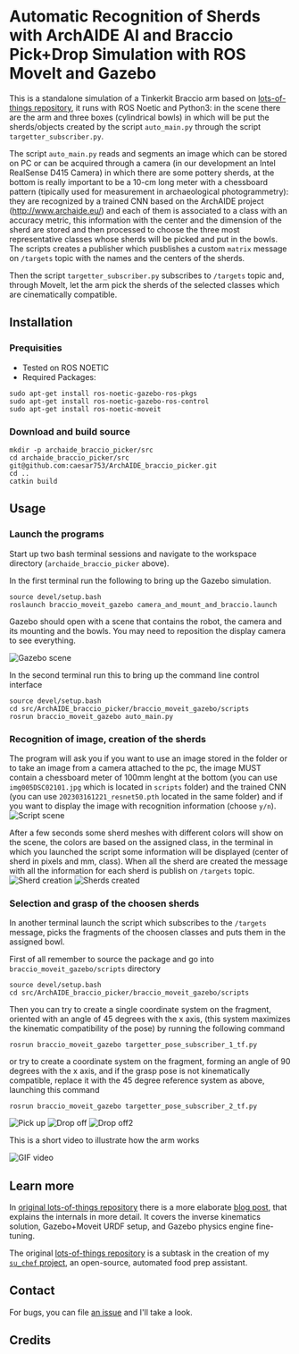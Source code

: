 # Automatic Recognition of Sherds with ArchAIDE AI and Braccio Pick+Drop Simulation with ROS MoveIt and Gazebo

This is a standalone simulation of a Tinkerkit Braccio arm based on [lots-of-things repository](https://github.com/lots-of-things/braccio_moveit_gazebo), it runs with ROS Noetic and Python3: in the scene there are the arm and three boxes (cylindrical bowls) in which will be put the sherds/objects created by the script `auto_main.py` through the script `targetter_subscriber.py`.

The script `auto_main.py` reads and segments an image which can be stored on PC or can be acquired through a camera (in our development an Intel RealSense D415 Camera) in which there are some pottery sherds, at the bottom is really important to be a 10-cm long meter with a chessboard pattern (tipically used for measurement in archaeological photogrammetry): they are recognized by a trained CNN based on the ArchAIDE project (http://www.archaide.eu/) and each of them is associated to a class with an accuracy metric, this information with the center and the dimension of the sherd are stored and then processed to choose the three most representative classes whose sherds will be picked and put in the bowls. The scripts creates a publisher which pusblishes a custom `matrix` message on `/targets` topic with the names and the centers of the sherds.

Then the script `targetter_subscriber.py` subscribes to `/targets` topic and, through MoveIt, let the arm pick the sherds of the selected classes which are cinematically compatible.

## Installation

### Prequisities
*  Tested on ROS NOETIC
*  Required Packages:
```
sudo apt-get install ros-noetic-gazebo-ros-pkgs 
sudo apt-get install ros-noetic-gazebo-ros-control
sudo apt-get install ros-noetic-moveit
```

### Download and build source
```
mkdir -p archaide_braccio_picker/src
cd archaide_braccio_picker/src
git@github.com:caesar753/ArchAIDE_braccio_picker.git
cd ..
catkin build
```

## Usage

### Launch the programs

Start up two bash terminal sessions and navigate to the workspace directory (`archaide_braccio_picker` above).

In the first terminal run the following to bring up the Gazebo simulation.
```
source devel/setup.bash
roslaunch braccio_moveit_gazebo camera_and_mount_and_braccio.launch
```

Gazebo should open with a scene that contains the robot, the camera and its mounting and the bowls.  You may need to reposition the display camera to see everything.

![Gazebo scene](doc/gazebo_open.png)

In the second terminal run this to bring up the command line control interface
```
source devel/setup.bash
cd src/ArchAIDE_braccio_picker/braccio_moveit_gazebo/scripts
rosrun braccio_moveit_gazebo auto_main.py
```

### Recognition of image, creation of the sherds

The program will ask you if you want to use an image stored in the folder or to take an image from a camera attached to the pc, the image MUST contain a chessboard meter of 100mm lenght at the bottom (you can use `img005DSC02101.jpg` which is located in `scripts` folder) and the trained CNN (you can use `202303161221_resnet50.pth` located in the same folder) and if you want to display the image with recognition information (choose `y/n`).
![Script scene](doc/image_CNN_choose.png)

After a few seconds some sherd meshes with different colors will show on the scene, the colors are based on the assigned class, in the terminal in which you launched the script some information will be displayed (center of sherd in pixels and mm, class). When all the sherd are created the message with all the information for each sherd is publish on `/targets` topic.
![Sherd creation](doc/image_recognition.png)
![Sherds created](doc/all_sherds.png)



### Selection and grasp of the choosen sherds

In another terminal launch the script which subscribes to the `/targets` message, picks the fragments of the choosen classes and puts them in the assigned bowl.

First of all remember to source the package and go into `braccio_moveit_gazebo/scripts` directory

```
source devel/setup.bash
cd src/ArchAIDE_braccio_picker/braccio_moveit_gazebo/scripts
```

Then you can try to create a single coordinate system on the fragment, oriented with an angle of 45 degrees with the x axis, (this system maximizes the kinematic compatibility of the pose) by running the following command

```
rosrun braccio_moveit_gazebo targetter_pose_subscriber_1_tf.py
```

or try to create a coordinate system on the fragment, forming an angle of 90 degrees with the x axis, and if the grasp pose is not kinematically compatible, replace it with the 45 degree reference system as above, launching this command

```
rosrun braccio_moveit_gazebo targetter_pose_subscriber_2_tf.py
```

![Pick up](doc/pick_up.png)
![Drop off](doc/drop_off.png)
![Drop off2](doc/drop_off_2.png)

This is a short video to illustrate how the arm works

![GIF video](doc/archaide_picker_16_9.gif)

## Learn more

In [original lots-of-things repository](https://github.com/lots-of-things/braccio_moveit_gazebo) there is a more elaborate [blog post](#), that explains the internals in more detail. It covers the inverse kinematics solution, Gazebo+Moveit URDF setup, and Gazebo physics engine fine-tuning.

The original [lots-of-things repository](https://github.com/lots-of-things/braccio_moveit_gazebo) is a subtask in the creation of my [`su_chef` project](https://bonkerfield.org/su_chef/), an open-source, automated food prep assistant.

## Contact

For bugs, you can file [an issue](https://github.com/caesar753/ArchAIDE_braccio_picker/issues) and I'll take a look.

## Credits

